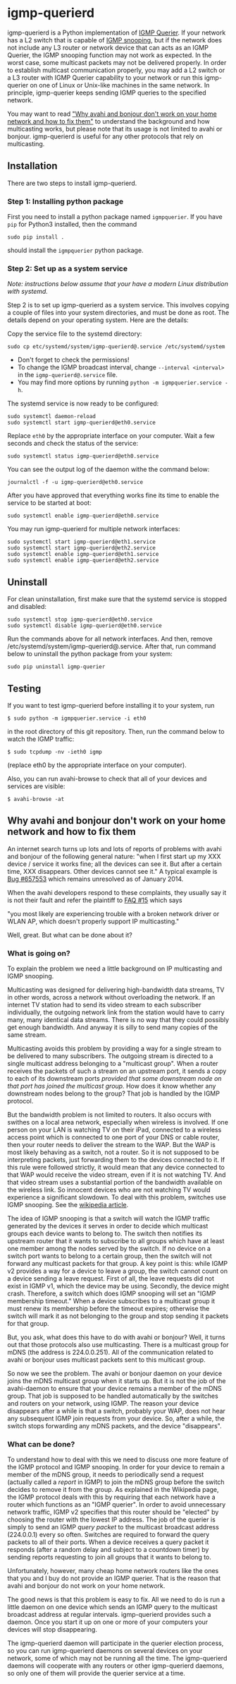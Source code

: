 # igmp-querierd

igmp-querierd is a Python implementation of [IGMP Querier](https://en.wikipedia.org/wiki/IGMP_snooping#IGMP_querier). If your network has a L2 switch that is capable of [IGMP snooping](https://en.wikipedia.org/wiki/IGMP_snooping), but if the network does not include any L3 router or network device that can acts as an IGMP Querier, the IGMP snooping function may not work as expected. In the worst case, some multicast packets may not be delivered properly. In order to establish multicast communication properly, you may add a L2 switch or a L3 router with IGMP Querier capability to your network or run this igmp-querier on one of Linux or Unix-like machines in the same network. In principle, igmp-querier keeps sending IGMP queries to the specified network.

You may want to read ["Why avahi and bonjour don't work on your home network and how to fix them"](#why-avahi-and-bonjour-dont-work-on-your-home-network-and-how-to-fix-them) to understand the background and how multicasting works, but please note that its usage is not limited to avahi or bonjour. igmp-querierd is useful for any other protocols that rely on multicasting.

## Installation

There are two steps to install igmp-querierd.

### Step 1: Installing python package

First you need to install a python package named `igmpquerier`.
If you have `pip` for Python3 installed, then the command

    sudo pip install .

should install the `igmpquerier` python package.

### Step 2: Set up as a system service

_Note: instructions below assume that your have a modern Linux distribution with systemd._

Step 2 is to set up igmp-querierd as a system service.  This involves copying a couple of files into your system directories, and must be done as root.  The details depend on your operating system. Here are the details:

Copy the service file to the systemd directory:

    sudo cp etc/systemd/system/igmp-querierd@.service /etc/systemd/system

 * Don't forget to check the permissions!
 * To change the IGMP broadcast interval, change `--interval <interval>` in the `igmp-querierd@.service` file.
 * You may find more options by running `python -m igmpquerier.service -h`.

The systemd service is now ready to be configured:

    sudo systemctl daemon-reload
    sudo systemctl start igmp-querierd@eth0.service

Replace `eth0` by the appropriate interface on your computer. Wait a few seconds and check the status of the service:

    sudo systemctl status igmp-querierd@eth0.service

You can see the output log of the daemon withe the command below:

    journalctl -f -u igmp-querierd@eth0.service

After you have approved that everything works fine its time to enable the service to be started at boot:

    sudo systemctl enable igmp-querierd@eth0.service


You may run igmp-querierd for multiple network interfaces:

    sudo systemctl start igmp-querierd@eth1.service
    sudo systemctl start igmp-querierd@eth2.service
    sudo systemctl enable igmp-querierd@eth1.service
    sudo systemctl enable igmp-querierd@eth2.service

## Uninstall

For clean uninstallation, first make sure that the systemd service is stopped and disabled:

    sudo systemctl stop igmp-querierd@eth0.service
    sudo systemctl disable igmp-querierd@eth0.service

Run the commands above for all network interfaces. And then, remove /etc/systemd/system/igmp-querierd@.service. After that, run command below to uninstall the python package from your system:

    sudo pip uninstall igmp-querier

## Testing

If you want to test igmp-querierd before installing it to your system, run

    $ sudo python -m igmpquerier.service -i eth0

in the root directory of this git repository. Then, run the command below to watch the IGMP traffic:

    $ sudo tcpdump -nv -ieth0 igmp

(replace eth0 by the appropriate interface on your computer).

Also, you can run avahi-browse to check that all of your devices and
services are visible:

    $ avahi-browse -at

## Why avahi and bonjour don't work on your home network and how to fix them

An internet search turns up lots and lots of reports of problems with
avahi and bonjour of the following general nature: "when I first start
up my XXX device / service it works fine; all the devices can see it.
But after a certain time, XXX disappears.  Other devices cannot see
it."  A typical example is
[Bug #657553](http://bugs.debian.org/cgi-bin/bugreport.cgi?bug=657553)
which remains unresolved as of January 2014.



When the avahi developers respond to these complaints, they usually
say it is not their fault and refer the plaintiff to
[FAQ #15](http://avahi.org/wiki/Avah4users#FAQ) which says

  "you most likely are experiencing trouble with a broken network
  driver or WLAN AP, which doesn't properly support IP multicasting."

Well, great.  But what can be done about it?

### What is going on?

To explain the problem we need a little background on IP multicasting
and IGMP snooping.

Multicasting was designed for delivering high-bandwidth data streams,
TV in other words, across a network without overloading the network.
If an internet TV station had to send its video stream to each
subscriber individually, the outgoing network link from the station
would have to carry many, many identical data streams.  There is no
way that they could possibly get enough bandwidth.  And anyway it is
silly to send many copies of the same stream.

Multicasting avoids this problem by providing a way for a single
stream to be delivered to many subscribers.  The outgoing stream is
directed to a single multicast address belonging to a "multicast
group".  When a router receives the packets of such a stream on an
upstream port, it sends a copy to each of its downstream ports
*provided that some downstream node on that port has joined the
multicast group.* How does it know whether any downstream nodes
belong to the group? That job is handled by the IGMP protocol.

But the bandwidth problem is not limited to routers.  It also occurs
with swithes on a local area network, especially when wireless is
involved.  If one person on your LAN is watching TV on their iPad,
connected to a wireless access point which is connected to one port of
your DNS or cable router, then your router needs to deliver the stream
to the WAP.  But the WAP is most likely behaving as a switch, not a
router.  So it is not supposed to be interpreting packets, just
forwarding them to the devices connected to it.  If this rule were
followed strictly, it would mean that any device connected to that WAP
would receive the video stream, even if it is not watching TV. And
that video stream uses a substantial portion of the bandwidth
available on the wireless link.  So innocent devices who are not
watching TV would experience a significant slowdown.  To deal with
this problem, switches use IGMP snooping.  See the
[wikipedia article](http://en.wikipedia.org/wiki/IGMP_snooping#IGMP_querier).

The idea of IGMP snooping is that a switch will watch the IGMP traffic
generated by the devices it serves in order to decide which multicast
groups each device wants to belong to.  The switch then notifies its
upstream router that it wants to subscribe to all groups which have at
least one member among the nodes served by the switch.  If no device
on a switch port wants to belong to a certain group, then the switch
will not forward any multicast packets for that group.  A key point is
this: while IGMP v2 provides a way for a device to leave a group, the
switch cannot count on a device sending a leave request.  First of
all, the leave requests did not exist in IGMP v1, which the device may
be using.  Secondly, the device might crash.  Therefore, a switch
which does IGMP snooping will set an "IGMP membership timeout."  When
a device subscribes to a multicast group it must renew its membership
before the timeout expires; otherwise the switch will mark it as not
belonging to the group and stop sending it packets for that group.

But, you ask, what does this have to do with avahi or bonjour?  Well,
it turns out that those protocols also use multicasting.  There is a
multicast group for mDNS (the address is 224.0.0.251).  All of the
communication related to avahi or bonjour uses multicast packets sent
to this multicast group.

So now we see the problem.  The avahi or bonjour daemon on your device
joins the mDNS multicast group when it starts up.  But it is not the
job of the avahi-daemon to ensure that your device remains a member of
the mDNS group.  That job is supposed to be handled automatically by
the switches and routers on your network, using IGMP.  The reason your
device disappears after a while is that a switch, probably your WAP,
does not hear any subsequent IGMP join requests from your device.  So,
after a while, the switch stops forwarding any mDNS packets, and the
device "disappears".

### What can be done?

To understand how to deal with this we need to discuss one more
feature of the IGMP protocol and IGMP snooping.  In order for your
device to remain a member of the mDNS group, it needs to periodically
send a request (actually called a *report* in IGMP) to join the mDNS
group before the switch decides to remove it from the group.  As
explained in the Wikipedia page, the IGMP protocol deals with this by
requiring that each network have a router which functions as an "IGMP
querier".  In order to avoid unnecessary network traffic, IGMP v2
specifies that this router should be "elected" by choosing the router
with the lowest IP address.  The job of the querier is simply to send
an IGMP *query packet* to the multicast broadcast address (224.0.0.1)
every so often.  Switches are required to forward the query packets to
all of their ports.  When a device receives a query packet it responds
(after a random delay and subject to a countdown timer) by sending
reports requesting to join all groups that it wants to belong to.

Unfortunately, however, many cheap home network routers like the ones
that you and I buy do not provide an IGMP querier.  That is the reason
that avahi and bonjour do not work on your home network.

The good news is that this problem is easy to fix.  All we need to do
is run a little daemon on one device which sends an IGMP query to the
multicast broadcast address at regular intervals.  igmp-querierd provides
such a daemon.  Once you start it up on one or more of your computers
your devices will stop disappearing.

The igmp-querierd daemon will participate in the querier election process,
so you can run igmp-querierd daemons on several devices on your network,
some of which may not be running all the time.  The igmp-querierd daemons
will cooperate with any routers or other igmp-querierd daemons, so only
one of them will provide the querier service at a time.

